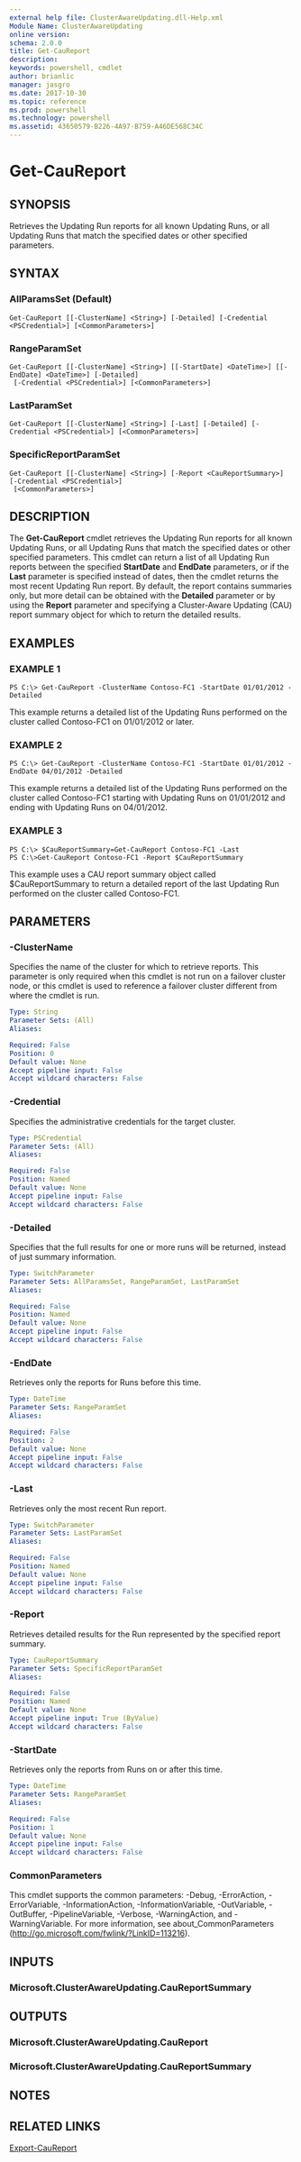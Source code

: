 ```yaml
---
external help file: ClusterAwareUpdating.dll-Help.xml
Module Name: ClusterAwareUpdating
online version: 
schema: 2.0.0
title: Get-CauReport
description: 
keywords: powershell, cmdlet
author: brianlic
manager: jasgro
ms.date: 2017-10-30
ms.topic: reference
ms.prod: powershell
ms.technology: powershell
ms.assetid: 43650579-B226-4A97-B759-A46DE568C34C
---
```


# Get-CauReport

## SYNOPSIS
Retrieves the Updating Run reports for all known Updating Runs, or all Updating Runs that match the specified dates or other specified parameters.

## SYNTAX

### AllParamsSet (Default)
```
Get-CauReport [[-ClusterName] <String>] [-Detailed] [-Credential <PSCredential>] [<CommonParameters>]
```

### RangeParamSet
```
Get-CauReport [[-ClusterName] <String>] [[-StartDate] <DateTime>] [[-EndDate] <DateTime>] [-Detailed]
 [-Credential <PSCredential>] [<CommonParameters>]
```

### LastParamSet
```
Get-CauReport [[-ClusterName] <String>] [-Last] [-Detailed] [-Credential <PSCredential>] [<CommonParameters>]
```

### SpecificReportParamSet
```
Get-CauReport [[-ClusterName] <String>] [-Report <CauReportSummary>] [-Credential <PSCredential>]
 [<CommonParameters>]
```

## DESCRIPTION
The **Get-CauReport** cmdlet retrieves the Updating Run reports for all known Updating Runs, or all Updating Runs that match the specified dates or other specified parameters.
This cmdlet can return a list of all Updating Run reports between the specified **StartDate** and **EndDate** parameters, or if the **Last** parameter is specified instead of dates, then the cmdlet returns the most recent Updating Run report.
By default, the report contains summaries only, but more detail can be obtained with the **Detailed** parameter or by using the **Report** parameter and specifying a Cluster-Aware Updating (CAU) report summary object for which to return the detailed results.

## EXAMPLES

### EXAMPLE 1
```
PS C:\> Get-CauReport -ClusterName Contoso-FC1 -StartDate 01/01/2012 -Detailed
```

This example returns a detailed list of the Updating Runs performed on the cluster called Contoso-FC1 on 01/01/2012 or later.

### EXAMPLE 2
```
PS C:\> Get-CauReport -ClusterName Contoso-FC1 -StartDate 01/01/2012 -EndDate 04/01/2012 -Detailed
```

This example returns a detailed list of the Updating Runs performed on the cluster called Contoso-FC1 starting with Updating Runs on 01/01/2012 and ending with Updating Runs on 04/01/2012.

### EXAMPLE 3
```
PS C:\> $CauReportSummary=Get-CauReport Contoso-FC1 -Last
PS C:\>Get-CauReport Contoso-FC1 -Report $CauReportSummary
```

This example uses a CAU report summary object called $CauReportSummary to return a detailed report of the last Updating Run performed on the cluster called Contoso-FC1.

## PARAMETERS

### -ClusterName
Specifies the name of the cluster for which to retrieve reports.
This parameter is only required when this cmdlet is not run on a failover cluster node, or this cmdlet is used to reference a failover cluster different from where the cmdlet is run.

```yaml
Type: String
Parameter Sets: (All)
Aliases: 

Required: False
Position: 0
Default value: None
Accept pipeline input: False
Accept wildcard characters: False
```

### -Credential
Specifies the administrative credentials for the target cluster.

```yaml
Type: PSCredential
Parameter Sets: (All)
Aliases: 

Required: False
Position: Named
Default value: None
Accept pipeline input: False
Accept wildcard characters: False
```

### -Detailed
Specifies that the full results for one or more runs will be returned, instead of just summary information.

```yaml
Type: SwitchParameter
Parameter Sets: AllParamsSet, RangeParamSet, LastParamSet
Aliases: 

Required: False
Position: Named
Default value: None
Accept pipeline input: False
Accept wildcard characters: False
```

### -EndDate
Retrieves only the reports for Runs before this time.

```yaml
Type: DateTime
Parameter Sets: RangeParamSet
Aliases: 

Required: False
Position: 2
Default value: None
Accept pipeline input: False
Accept wildcard characters: False
```

### -Last
Retrieves only the most recent Run report.

```yaml
Type: SwitchParameter
Parameter Sets: LastParamSet
Aliases: 

Required: False
Position: Named
Default value: None
Accept pipeline input: False
Accept wildcard characters: False
```

### -Report
Retrieves detailed results for the Run represented by the specified report summary.

```yaml
Type: CauReportSummary
Parameter Sets: SpecificReportParamSet
Aliases: 

Required: False
Position: Named
Default value: None
Accept pipeline input: True (ByValue)
Accept wildcard characters: False
```

### -StartDate
Retrieves only the reports from Runs on or after this time.

```yaml
Type: DateTime
Parameter Sets: RangeParamSet
Aliases: 

Required: False
Position: 1
Default value: None
Accept pipeline input: False
Accept wildcard characters: False
```

### CommonParameters
This cmdlet supports the common parameters: -Debug, -ErrorAction, -ErrorVariable, -InformationAction, -InformationVariable, -OutVariable, -OutBuffer, -PipelineVariable, -Verbose, -WarningAction, and -WarningVariable. For more information, see about_CommonParameters (http://go.microsoft.com/fwlink/?LinkID=113216).

## INPUTS

### Microsoft.ClusterAwareUpdating.CauReportSummary

## OUTPUTS

### Microsoft.ClusterAwareUpdating.CauReport

### Microsoft.ClusterAwareUpdating.CauReportSummary

## NOTES

## RELATED LINKS

[Export-CauReport](./Export-CauReport.md)

